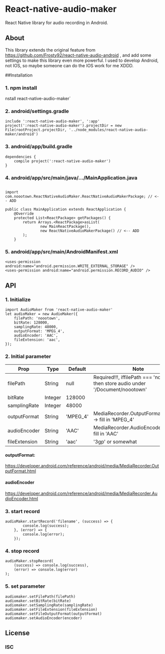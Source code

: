 # React-native-audio-maker
React Native library for audio recording in Android.

## About

This library extends the original feature from
https://github.com/Frosty92/react-native-audio-android , and add some settings to make this library even more powerful.
I used to develop Android, not IOS, so maybe someone can do the IOS work for me XDDD.

##Installation

### 1. npm install

nstall react-native-audio-maker`

### 2. android/settings.gradle
```
include ':react-native-audio-maker', ':app'
project(':react-native-audio-maker').projectDir = new File(rootProject.projectDir, '../node_modules/react-native-audio-maker/android')

```

### 3. android/app/build.gradle
```
dependencies {
    compile project(':react-native-audio-maker')
}

```

### 4. android/app/src/main/java/.../MainApplication.java

```

import com.noootown.ReactNativeAudioMaker.ReactNativeAudioMakerPackage; // <-- ADD

public class MainApplication extends ReactApplication {
    @Override
    protected List<ReactPackage> getPackages() {
        return Arrays.<ReactPackage>asList(
                new MainReactPackage(),
                new ReactNativeAudioMakerPackage() // <-- ADD
        );
    }
```

### 5. android/app/src/main/AndroidManifest.xml

```
<uses-permission android:name="android.permission.WRITE_EXTERNAL_STORAGE" />
<uses-permission android:name="android.permission.RECORD_AUDIO" />

```

## API
### 1. Initialize
```
import AudioMaker from 'react-native-audio-maker'
let audioMaker = new AudioMaker({
    filePath: 'noootown',
    bitRate: 128000,
    samplingRate: 48000,
    outputFormat: 'MPEG_4',
    audioEncoder: 'AAC',
    fileExtension: 'aac',
});
```

### 2. Initial parameter
| Prop | Type | Default | Note |
|---|---|---|---|
| filePath | String | null | Required!!!, iffilePath === 'noootown', then store audio under '/Document/noootown' |
| bitRate | Integer | 128000 |  |
| samplingRate | Integer | 48000 |  |
| outputFormat | String | 'MPEG_4' | MediaRecorder.OutputFormat.MPEG_4 -> fill in 'MPEG_4' |
| audioEncoder | String | 'AAC' | MediaRecorder.AudioEncoder.AAC -> fill in 'AAC' |
| fileExtension | String | 'aac' | '3gp' or somewhat  |

#### outputFormat:
https://developer.android.com/reference/android/media/MediaRecorder.OutputFormat.html

#### audioEncoder
https://developer.android.com/reference/android/media/MediaRecorder.AudioEncoder.html

### 3. start record
```
audioMaker.startRecord('filename', (success) => {
        console.log(success);
    }, (error) => {
        console.log(error);
    });
```

### 4. stop record
```
audioMaker.stopRecord(
    (success) => console.log(success),
    (error) => console.log(error)
);
```
### 5. set parameter
```
audiomaker.setFilePath(filePath)
audiomaker.setBitRate(bitRate)
audiomaker.setSamplingRate(samplingRate)
audiomaker.setFileExtension(fileExtension)
audiomaker.setFileOutputFormat(outputFormat)
audiomaker.setAudioEncoder(encoder)
```

## License
### ISC

